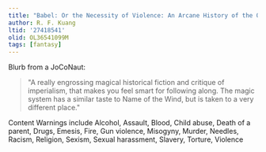 ```yaml
---
title: "Babel: Or the Necessity of Violence: An Arcane History of the Oxford Translators' Revolution"
author: R. F. Kuang
ltid: '27418541'
olid: OL36541099M
tags: [fantasy]
---
```


Blurb from a JoCoNaut:

> "A really engrossing magical historical fiction and critique of imperialism,
> that makes you feel smart for following along. The magic system has a similar
> taste to Name of the Wind, but is taken to a very different place."

Content Warnings include Alcohol, Assault, Blood, Child abuse, Death of a
parent, Drugs, Emesis, Fire, Gun violence, Misogyny, Murder, Needles, Racism,
Religion, Sexism, Sexual harassment, Slavery, Torture, Violence
